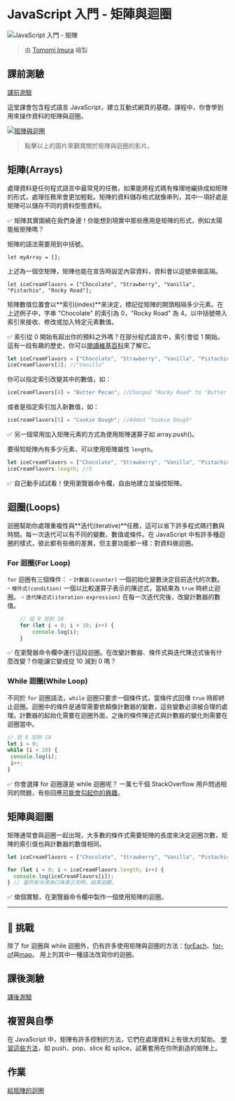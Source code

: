 # JavaScript 入門 - 矩陣與迴圈

![JavaScript 入門 - 矩陣](/sketchnotes/webdev101-js-arrays.png)
> 由 [Tomomi Imura](https://twitter.com/girlie_mac) 繪製

## 課前測驗
[課前測驗](https://happy-mud-02d95f10f.azurestaticapps.net/quiz/13?loc=zh_tw)

這堂課會包含程式語言 JavaScript，建立互動式網頁的基礎。課程中，你會學到用來操作資料的矩陣與迴圈。

[![矩陣與迴圈](https://img.youtube.com/vi/Q_CRM2lXXBg/0.jpg)](https://youtube.com/watch?v=Q_CRM2lXXBg "矩陣與迴圈")

> 點擊以上的圖片來觀賞關於矩陣與迴圈的影片。

## 矩陣(Arrays)

處理資料是任何程式語言中最常見的任務，如果能將程式碼有條理地編排成如矩陣的形式，處理任務來會更加輕鬆。矩陣的資料儲存格式就像串列，其中一項好處是矩陣可以儲存不同的資料型態資料。

✅ 矩陣其實圍繞在我們身邊！你能想到現實中那些應用是矩陣的形式，例如太陽能板矩陣嗎？

矩陣的語法需要用到中括號。

`let myArray = [];`

上述為一個空矩陣，矩陣也能在宣告時設定內容資料，資料會以逗號來做區隔。

`let iceCreamFlavors = ["Chocolate", "Strawberry", "Vanilla", "Pistachio", "Rocky Road"];`

矩陣數值位置會以**索引(index)**來決定，標記從矩陣的開頭相隔多少元素。在上述例子中，字串 "Chocolate" 的索引為 0，"Rocky Road" 為 4。以中括號帶入索引來接收、修改或加入特定元素數值。

✅ 索引從 0 開始有超出你的預料之外嗎？在部分程式語言中，索引會從 1 開始。這有一段有趣的歷史，你可以[閱讀維基百科](https://zh.wikipedia.org/wiki/%E5%BE%9E%E9%9B%B6%E9%96%8B%E5%A7%8B%E7%9A%84%E7%B7%A8%E8%99%9F)來了解它。

```javascript
let iceCreamFlavors = ["Chocolate", "Strawberry", "Vanilla", "Pistachio", "Rocky Road"];
iceCreamFlavors[2]; //"Vanilla"
```

你可以指定索引改變其中的數值，如：

```javascript
iceCreamFlavors[4] = "Butter Pecan"; //Changed "Rocky Road" to "Butter Pecan"
```

或者是指定索引加入新數值，如：

```javascript
iceCreamFlavors[5] = "Cookie Dough"; //Added "Cookie Dough"
```

✅ 另一個常用加入矩陣元素的方式為使用矩陣運算子如 array.push()。

要得知矩陣內有多少元素，可以使用矩陣屬性 `length`。

```javascript
let iceCreamFlavors = ["Chocolate", "Strawberry", "Vanilla", "Pistachio", "Rocky Road"];
iceCreamFlavors.length; //5
```

✅ 自己動手試試看！使用瀏覽器命令欄，自由地建立並操控矩陣。

## 迴圈(Loops)

迴圈幫助你處理重複性與**迭代(iterative)**任務，這可以省下許多程式碼行數與時間。每一次迭代可以有不同的變數、數值或條件。在 JavaScript 中有許多種迴圈的樣式，彼此都有些微的差異，但主要功能都一樣：對資料做迴圈。

### For 迴圈(For Loop)

`for` 迴圈有三個條件：
    - `計數器(counter)` 一個初始化變數決定目前迭代的次數。
    - `條件式(condition)` 一個以比較運算子表示的陳述式，當結果為 `true` 時終止迴圈。
    - `迭代陳述式(iteration-expression)` 在每一次迭代完後，改變計數器的數值。
  
```javascript
    // 從 0 加到 10
    for (let i = 0; i < 10; i++) {
        console.log(i);
    }
```

✅ 在瀏覽器命令欄中運行這段迴圈。在改變計數器、條件式與迭代陳述式後有什麼改變？你能讓它變成從 10 減到 0 嗎？

### While 迴圈(While Loop)

不同於 `for` 迴圈語法，`while` 迴圈只要求一個條件式，當條件式回傳 `true` 時即終止迴圈。迴圈中的條件是通常需要依賴像計數器的變數，這些變數必須被合理的處理。計數器的起始化需要在迴圈外面，之後的條件陳述式與計數器的變化則需要在迴圈當中。

```javascript
// 從 0 加到 10
let i = 0;
while (i < 10) {
 console.log(i);
 i++;
}
```

✅ 你會選擇 for 迴圈還是 while 迴圈呢？ 一萬七千個 StackOverflow 用戶問過相同的問題，有些回應[可能會勾起你的興趣](https://stackoverflow.com/questions/39969145/while-loops-vs-for-loops-in-javascript)。

## 矩陣與迴圈

矩陣通常會與迴圈一起出現，大多數的條件式需要矩陣的長度來決定迴圈次數，矩陣的索引值也與計數器的數值相同。

```javascript
let iceCreamFlavors = ["Chocolate", "Strawberry", "Vanilla", "Pistachio", "Rocky Road"];

for (let i = 0; i < iceCreamFlavors.length; i++) {
  console.log(iceCreamFlavors[i]);
} // 當所有冰淇淋口味表示完時，結束迴圈。
```

✅ 做個實驗，在瀏覽器命令欄中製作一個使用矩陣的迴圈。

---

## 🚀 挑戰

除了 for 迴圈與 while 迴圈外，仍有許多使用矩陣與迴圈的方法：[forEach](https://developer.mozilla.org/en-US/docs/Web/JavaScript/Reference/Global_Objects/Array/forEach)、[for-of](https://developer.mozilla.org/en-US/docs/Web/JavaScript/Reference/Statements/for...of)與[map](https://developer.mozilla.org/en-US/docs/Web/JavaScript/Reference/Global_Objects/Array/map)。 用上列其中一種語法改寫你的迴圈。

## 課後測驗
[課後測驗](https://happy-mud-02d95f10f.azurestaticapps.net/quiz/14?loc=zh_tw)

## 複習與自學

在 JavaScript 中，矩陣有許多控制的方法，它們在處理資料上有很大的幫助。
[學習這些方法](https://developer.mozilla.org/en-US/docs/Web/JavaScript/Reference/Global_Objects/Array)，如 push、pop、slice 和 splice，試著套用在你所創造的矩陣上。 

## 作業

[給矩陣的迴圈](assignment.zh-tw.md)
